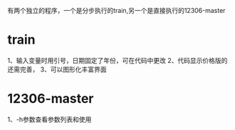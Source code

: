 有两个独立的程序，一个是分步执行的train,另一个是直接执行的12306-master
# train
1、输入变量时用引号，日期固定了年份，可在代码中更改
2、代码显示价格版的还需完善，
3、可以图形化丰富界面
# 12306-master
1、-h参数查看参数列表和使用

